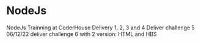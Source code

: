 # NodeJs

NodeJs Trainning at CoderHouse
Delivery 1, 2, 3 and 4
Deliver challenge 5
06/12/22 deliver challenge 6 with 2 version: HTML and HBS
